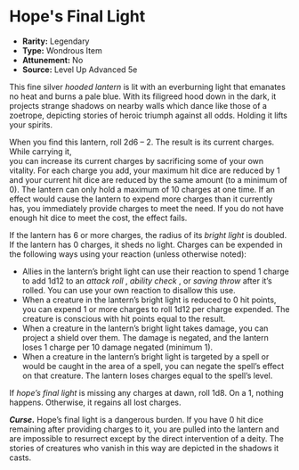# Hope's Final Light

- **Rarity:** Legendary
- **Type:** Wondrous Item
- **Attunement:** No
- **Source:** Level Up Advanced 5e

This fine silver _hooded lantern_ is lit with an everburning light that emanates no heat and burns a pale blue. With its filigreed hood down in the dark, it projects strange shadows on nearby walls which dance like those of a zoetrope, depicting stories of heroic triumph against all odds. Holding it lifts your spirits.

When you find this lantern, roll 2d6 – 2\. The result is its current charges. While carrying it,  
you can increase its current charges by sacrificing some of your own vitality. For each charge you add, your maximum hit dice are reduced by 1 and your current hit dice are reduced by the same amount (to a minimum of 0). The lantern can only hold a maximum of 10 charges at one time. If an effect would cause the lantern to expend more charges than it currently has, you immediately provide charges to meet the need. If you do not have enough hit dice to meet the cost, the effect fails.

If the lantern has 6 or more charges, the radius of its _bright light_  is doubled. If the lantern has 0 charges, it sheds no light. Charges can be expended in the following ways using your reaction (unless otherwise noted):

* Allies in the lantern’s bright light can use their reaction to spend 1 charge to add 1d12 to an _attack roll_ , _ability check_ , or _saving throw_  after it’s rolled. You can use your own reaction to disallow this use.
* When a creature in the lantern’s bright light is reduced to 0 hit points, you can expend 1 or more charges to roll 1d12 per charge expended. The creature is conscious with hit points equal to the result.
* When a creature in the lantern’s bright light takes damage, you can project a shield over them. The damage is negated, and the lantern loses 1 charge per 10 damage negated (minimum 1).
* When a creature in the lantern’s bright light is targeted by a spell or would be caught in the area of a spell, you can negate the spell’s effect on that creature. The lantern loses charges equal to the spell’s level.

If _hope’s final light_ is missing any charges at dawn, roll 1d8\. On a 1, nothing happens. Otherwise, it regains all lost charges.

_**Curse.**_ Hope’s final light is a dangerous burden. If you have 0 hit dice remaining after providing charges to it, you are pulled into the lantern and are impossible to resurrect except by the direct intervention of a deity. The stories of creatures who vanish in this way are depicted in the shadows it casts.

